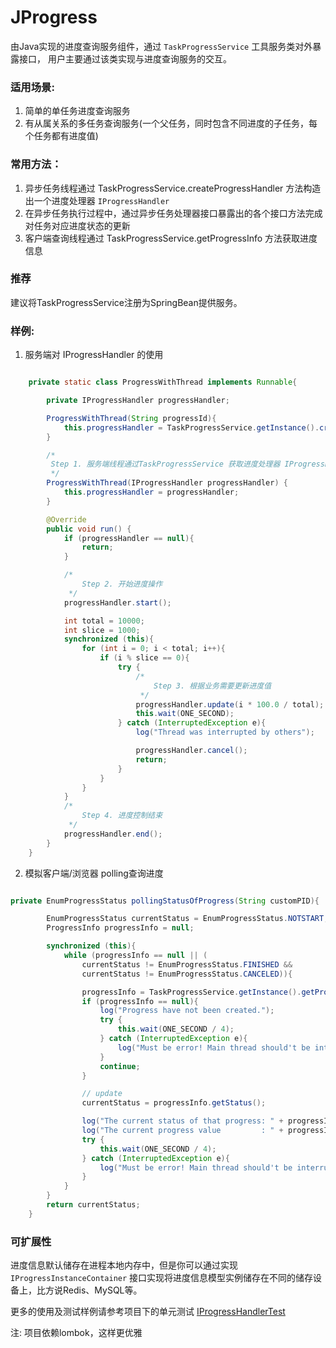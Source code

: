 # JProgress

由Java实现的进度查询服务组件，通过 `TaskProgressService` 工具服务类对外暴露接口，
用户主要通过该类实现与进度查询服务的交互。

### 适用场景:
1. 简单的单任务进度查询服务
2. 有从属关系的多任务查询服务(一个父任务，同时包含不同进度的子任务，每个任务都有进度值)

### 常用方法：
1. 异步任务线程通过 TaskProgressService.createProgressHandler 方法构造出一个进度处理器 `IProgressHandler`
2. 在异步任务执行过程中，通过异步任务处理器接口暴露出的各个接口方法完成对任务对应进度状态的更新
3. 客户端查询线程通过 TaskProgressService.getProgressInfo 方法获取进度信息

### 推荐
建议将TaskProgressService注册为SpringBean提供服务。

### 样例:
1. 服务端对 IProgressHandler 的使用
``` java

    private static class ProgressWithThread implements Runnable{

        private IProgressHandler progressHandler;

        ProgressWithThread(String progressId){
            this.progressHandler = TaskProgressService.getInstance().createProgressHandler(progressId);
        }

        /*
         Step 1. 服务端线程通过TaskProgressService 获取进度处理器 IProgressHandler
         */
        ProgressWithThread(IProgressHandler progressHandler) {
            this.progressHandler = progressHandler;
        }

        @Override
        public void run() {
            if (progressHandler == null){
                return;
            }

            /*
                Step 2. 开始进度操作
             */
            progressHandler.start();

            int total = 10000;
            int slice = 1000;
            synchronized (this){
                for (int i = 0; i < total; i++){
                    if (i % slice == 0){
                        try {
                            /*
                                Step 3. 根据业务需要更新进度值
                             */
                            progressHandler.update(i * 100.0 / total);
                            this.wait(ONE_SECOND);
                        } catch (InterruptedException e){
                            log("Thread was interrupted by others");

                            progressHandler.cancel();
                            return;
                        }
                    }
                }
            }
            /*
                Step 4. 进度控制结束
             */
            progressHandler.end();
        }
    }
```
2. 模拟客户端/浏览器 polling查询进度
``` java

private EnumProgressStatus pollingStatusOfProgress(String customPID){

        EnumProgressStatus currentStatus = EnumProgressStatus.NOTSTART;
        ProgressInfo progressInfo = null;

        synchronized (this){
            while (progressInfo == null || (
                currentStatus != EnumProgressStatus.FINISHED &&
                currentStatus != EnumProgressStatus.CANCELED)){

                progressInfo = TaskProgressService.getInstance().getProgressInfo(customPID);
                if (progressInfo == null){
                    log("Progress have not been created.");
                    try {
                        this.wait(ONE_SECOND / 4);
                    } catch (InterruptedException e){
                        log("Must be error! Main thread should't be interrupted");
                    }
                    continue;
                }

                // update
                currentStatus = progressInfo.getStatus();

                log("The current status of that progress: " + progressInfo.getStatus().getStatus());
                log("The current progress value         : " + progressInfo.getValue());
                try {
                    this.wait(ONE_SECOND / 4);
                } catch (InterruptedException e){
                    log("Must be error! Main thread should't be interrupted");
                }
            }
        }
        return currentStatus;
    }
```

### 可扩展性
进度信息默认储存在进程本地内存中，但是你可以通过实现 `IProgressInstanceContainer`
接口实现将进度信息模型实例储存在不同的储存设备上，比方说Redis、MySQL等。


更多的使用及测试样例请参考项目下的单元测试 [IProgressHandlerTest](./src/test/java/org/jasonleaster/progress/IProgressHandlerTest.java)

注: 项目依赖lombok，这样更优雅
